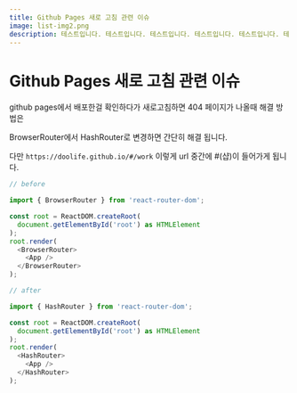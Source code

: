 ```yaml
---
title: Github Pages 새로 고침 관련 이슈
image: list-img2.png
description: 테스트입니다. 테스트입니다. 테스트입니다. 테스트입니다. 테스트입니다. 테스트입니다. 테스트입니다. 테스트입니다. 테스트입니다. 테스트입니다.
---
```


Github Pages 새로 고침 관련 이슈
=============

github pages에서 배포한걸 확인하다가 새로고침하면 404 페이지가 나올때 해결 방법은

BrowserRouter에서 HashRouter로 변경하면 간단히 해결 됩니다.

다만 `https://doolife.github.io/#/work` 이렇게 url 중간에 #(샵)이 들어가게 됩니다.

```javascript
// before

import { BrowserRouter } from 'react-router-dom';

const root = ReactDOM.createRoot(
  document.getElementById('root') as HTMLElement
);
root.render(
  <BrowserRouter>
    <App />
  </BrowserRouter>
);
```


```javascript
// after

import { HashRouter } from 'react-router-dom';

const root = ReactDOM.createRoot(
  document.getElementById('root') as HTMLElement
);
root.render(
  <HashRouter>
    <App />
  </HashRouter>
);
```